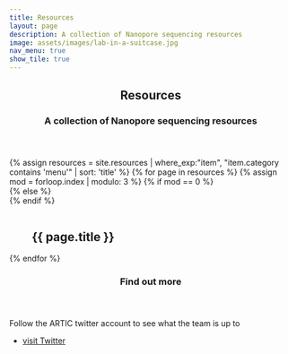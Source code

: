 ```yaml
---
title: Resources
layout: page
description: A collection of Nanopore sequencing resources
image: assets/images/lab-in-a-suitcase.jpg
nav_menu: true
show_tile: true
---
```


<!-- Main -->
<div id="main" class="alt">
	<!-- Content -->
	<section id="one">
		<div class="inner">
			<header class="major">
				<h1>Resources</h1>
				<h3 id="content">A collection of Nanopore sequencing resources</h3>
			</header>
		</div>
</section>

<section id="content" class="spotlights">
	<div class="inner">
		<div class="box alt">
			<div class="row 50% uniform">
				{% assign resources = site.resources | where_exp:"item", "item.category contains 'menu'" | sort: 'title' %}
				{% for page in resources %}
				{% assign mod = forloop.index | modulo: 3 %}
				{% if mod == 0 %}
					<div class="4u$"><span class="image fit">
				{% else %}
					<div class="4u"><span class="image fit">
				{% endif %}
					<figure class="imghvr-reveal-right"><img src="{{ page.image }}" alt=""/>
						<figcaption>
							<h2>{{ page.title }}</h2>
							<!-- <p>{{ page.description }}</p> -->
						</figcaption>
						<a href="{{ page.permalink }}"></a>
					</figure>
					</span></div>
				{% endfor %}
			</div>
		</div>
	</div>
	<section>
		<!-- <a href="wp1.html" class="image">
			<img src="assets/images/mantis.jpg" alt="" data-position="center center" />
		</a> -->
		<div class="content">
			<div class="inner">
				<header class="major">
						<h1>Find out more</h1>
				</header>
				<p>Follow the ARTIC twitter account to see what the team is up to</p>
				<ul class="actions">
					<li><a href="{{ site.twitter_url }}" class="button">visit Twitter</a></li>
				</ul>
			</div>
		</div>
	</section>
</section>


